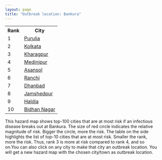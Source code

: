 ```yaml
---
layout: page
title: "Outbreak location: Bankura"
---
```

<div class="flex-container">
<div class="flex-item-left" id="mapid">
<script src="https://buda-magenta.github.io/hazard_map/load_map.js"></script>

<script>
var marker_outbreak = L.marker([23.131954, 87.207397],{"autoPan": true}).addTo(map); marker_outbreak.bindTooltip("Bankura").openTooltip();

var circle_1 = L.circle([23.332200, 86.361600], {"pane": "markerPane", "color": "red", "fill": true, "fillOpacity": 0.2, "fillRule": "evenodd", "lineCap": "round", "lineJoin": "round", "opacity": 1.0, "radius": 116839, "stroke": true, "weight": 3}).addTo(map);
circle_1.bindTooltip("Purulia<br>rank: 1<br>hazard index: 0.116840")
circle_1.bindPopup('<a href="https://buda-magenta.github.io/hazard_map/Purulia">Purulia</a>')

var circle_2 = L.circle([22.541418, 88.357691], {"pane": "markerPane", "color": "red", "fill": true, "fillOpacity": 0.2, "fillRule": "evenodd", "lineCap": "round", "lineJoin": "round", "opacity": 1.0, "radius": 114518, "stroke": true, "weight": 3}).addTo(map);
circle_2.bindTooltip("Kolkata<br>rank: 2<br>hazard index: 0.114519")
circle_2.bindPopup('<a href="https://buda-magenta.github.io/hazard_map/Kolkata">Kolkata</a>')

var circle_3 = L.circle([25.133173, 86.525040], {"pane": "markerPane", "color": "red", "fill": true, "fillOpacity": 0.2, "fillRule": "evenodd", "lineCap": "round", "lineJoin": "round", "opacity": 1.0, "radius": 28964, "stroke": true, "weight": 3}).addTo(map);
circle_3.bindTooltip("Kharagpur<br>rank: 3<br>hazard index: 0.028964")
circle_3.bindPopup('<a href="https://buda-magenta.github.io/hazard_map/Kharagpur">Kharagpur</a>')

var circle_4 = L.circle([25.572433, 83.609605], {"pane": "markerPane", "color": "red", "fill": true, "fillOpacity": 0.2, "fillRule": "evenodd", "lineCap": "round", "lineJoin": "round", "opacity": 1.0, "radius": 23579, "stroke": true, "weight": 3}).addTo(map);
circle_4.bindTooltip("Medinipur<br>rank: 4<br>hazard index: 0.023579")
circle_4.bindPopup('<a href="https://buda-magenta.github.io/hazard_map/Medinipur">Medinipur</a>')

var circle_5 = L.circle([23.687130, 86.974659], {"pane": "markerPane", "color": "red", "fill": true, "fillOpacity": 0.2, "fillRule": "evenodd", "lineCap": "round", "lineJoin": "round", "opacity": 1.0, "radius": 14567, "stroke": true, "weight": 3}).addTo(map);
circle_5.bindTooltip("Asansol<br>rank: 5<br>hazard index: 0.014568")
circle_5.bindPopup('<a href="https://buda-magenta.github.io/hazard_map/Asansol">Asansol</a>')

var circle_6 = L.circle([23.370035, 85.325013], {"pane": "markerPane", "color": "red", "fill": true, "fillOpacity": 0.2, "fillRule": "evenodd", "lineCap": "round", "lineJoin": "round", "opacity": 1.0, "radius": 10926, "stroke": true, "weight": 3}).addTo(map);
circle_6.bindTooltip("Ranchi<br>rank: 6<br>hazard index: 0.010927")
circle_6.bindPopup('<a href="https://buda-magenta.github.io/hazard_map/Ranchi">Ranchi</a>')

var circle_7 = L.circle([23.795281, 86.430964], {"pane": "markerPane", "color": "red", "fill": true, "fillOpacity": 0.2, "fillRule": "evenodd", "lineCap": "round", "lineJoin": "round", "opacity": 1.0, "radius": 5012, "stroke": true, "weight": 3}).addTo(map);
circle_7.bindTooltip("Dhanbad<br>rank: 7<br>hazard index: 0.005012")
circle_7.bindPopup('<a href="https://buda-magenta.github.io/hazard_map/Dhanbad">Dhanbad</a>')

var circle_8 = L.circle([22.801519, 86.202958], {"pane": "markerPane", "color": "red", "fill": true, "fillOpacity": 0.2, "fillRule": "evenodd", "lineCap": "round", "lineJoin": "round", "opacity": 1.0, "radius": 4211, "stroke": true, "weight": 3}).addTo(map);
circle_8.bindTooltip("Jamshedpur<br>rank: 8<br>hazard index: 0.004212")
circle_8.bindPopup('<a href="https://buda-magenta.github.io/hazard_map/Jamshedpur">Jamshedpur</a>')

var circle_9 = L.circle([22.028124, 88.063265], {"pane": "markerPane", "color": "red", "fill": true, "fillOpacity": 0.2, "fillRule": "evenodd", "lineCap": "round", "lineJoin": "round", "opacity": 1.0, "radius": 3905, "stroke": true, "weight": 3}).addTo(map);
circle_9.bindTooltip("Haldia<br>rank: 9<br>hazard index: 0.003906")
circle_9.bindPopup('<a href="https://buda-magenta.github.io/hazard_map/Haldia">Haldia</a>')

var circle_10 = L.circle([22.591260, 88.390964], {"pane": "markerPane", "color": "red", "fill": true, "fillOpacity": 0.2, "fillRule": "evenodd", "lineCap": "round", "lineJoin": "round", "opacity": 1.0, "radius": 3352, "stroke": true, "weight": 3}).addTo(map);
circle_10.bindTooltip("Bidhan Nagar<br>rank: 10<br>hazard index: 0.003353")
circle_10.bindPopup('<a href="https://buda-magenta.github.io/hazard_map/Bidhan_Nagar">Bidhan Nagar</a>')

var circle_11 = L.circle([23.535048, 87.338043], {"pane": "markerPane", "color": "red", "fill": true, "fillOpacity": 0.2, "fillRule": "evenodd", "lineCap": "round", "lineJoin": "round", "opacity": 1.0, "radius": 3126, "stroke": true, "weight": 3}).addTo(map);
circle_11.bindTooltip("Durgapur<br>rank: 11<br>hazard index: 0.003126")
circle_11.bindPopup('<a href="https://buda-magenta.github.io/hazard_map/Durgapur">Durgapur</a>')

var circle_12 = L.circle([21.500000, 86.750000], {"pane": "markerPane", "color": "red", "fill": true, "fillOpacity": 0.2, "fillRule": "evenodd", "lineCap": "round", "lineJoin": "round", "opacity": 1.0, "radius": 2797, "stroke": true, "weight": 3}).addTo(map);
circle_12.bindTooltip("Baleshwar<br>rank: 12<br>hazard index: 0.002798")
circle_12.bindPopup('<a href="https://buda-magenta.github.io/hazard_map/Baleshwar">Baleshwar</a>')

var circle_13 = L.circle([23.699128, 85.991069], {"pane": "markerPane", "color": "red", "fill": true, "fillOpacity": 0.2, "fillRule": "evenodd", "lineCap": "round", "lineJoin": "round", "opacity": 1.0, "radius": 2339, "stroke": true, "weight": 3}).addTo(map);
circle_13.bindTooltip("Bokaro<br>rank: 13<br>hazard index: 0.002340")
circle_13.bindPopup('<a href="https://buda-magenta.github.io/hazard_map/Bokaro">Bokaro</a>')

var circle_14 = L.circle([23.250000, 87.750000], {"pane": "markerPane", "color": "red", "fill": true, "fillOpacity": 0.2, "fillRule": "evenodd", "lineCap": "round", "lineJoin": "round", "opacity": 1.0, "radius": 2309, "stroke": true, "weight": 3}).addTo(map);
circle_14.bindTooltip("Barddhaman<br>rank: 14<br>hazard index: 0.002309")
circle_14.bindPopup('<a href="https://buda-magenta.github.io/hazard_map/Barddhaman">Barddhaman</a>')

var circle_15 = L.circle([20.266777, 85.843559], {"pane": "markerPane", "color": "red", "fill": true, "fillOpacity": 0.2, "fillRule": "evenodd", "lineCap": "round", "lineJoin": "round", "opacity": 1.0, "radius": 1977, "stroke": true, "weight": 3}).addTo(map);
circle_15.bindTooltip("Bhubaneswar<br>rank: 15<br>hazard index: 0.001978")
circle_15.bindPopup('<a href="https://buda-magenta.github.io/hazard_map/Bhubaneswar">Bhubaneswar</a>')

var circle_16 = L.circle([22.508621, 88.253218], {"pane": "markerPane", "color": "red", "fill": true, "fillOpacity": 0.2, "fillRule": "evenodd", "lineCap": "round", "lineJoin": "round", "opacity": 1.0, "radius": 1939, "stroke": true, "weight": 3}).addTo(map);
circle_16.bindTooltip("Maheshtala<br>rank: 16<br>hazard index: 0.001939")
circle_16.bindPopup('<a href="https://buda-magenta.github.io/hazard_map/Maheshtala">Maheshtala</a>')

var circle_17 = L.circle([22.472223, 88.093845], {"pane": "markerPane", "color": "red", "fill": true, "fillOpacity": 0.2, "fillRule": "evenodd", "lineCap": "round", "lineJoin": "round", "opacity": 1.0, "radius": 1676, "stroke": true, "weight": 3}).addTo(map);
circle_17.bindTooltip("Uluberia<br>rank: 17<br>hazard index: 0.001677")
circle_17.bindPopup('<a href="https://buda-magenta.github.io/hazard_map/Uluberia">Uluberia</a>')

var circle_18 = L.circle([26.716413, 88.430992], {"pane": "markerPane", "color": "red", "fill": true, "fillOpacity": 0.2, "fillRule": "evenodd", "lineCap": "round", "lineJoin": "round", "opacity": 1.0, "radius": 1660, "stroke": true, "weight": 3}).addTo(map);
circle_18.bindTooltip("Siliguri<br>rank: 18<br>hazard index: 0.001661")
circle_18.bindPopup('<a href="https://buda-magenta.github.io/hazard_map/Siliguri">Siliguri</a>')

var circle_19 = L.circle([22.695034, 88.377060], {"pane": "markerPane", "color": "red", "fill": true, "fillOpacity": 0.2, "fillRule": "evenodd", "lineCap": "round", "lineJoin": "round", "opacity": 1.0, "radius": 1654, "stroke": true, "weight": 3}).addTo(map);
circle_19.bindTooltip("Panihati<br>rank: 19<br>hazard index: 0.001655")
circle_19.bindPopup('<a href="https://buda-magenta.github.io/hazard_map/Panihati">Panihati</a>')

var circle_20 = L.circle([28.651718, 77.221939], {"pane": "markerPane", "color": "red", "fill": true, "fillOpacity": 0.2, "fillRule": "evenodd", "lineCap": "round", "lineJoin": "round", "opacity": 1.0, "radius": 1652, "stroke": true, "weight": 3}).addTo(map);
circle_20.bindTooltip("Delhi<br>rank: 20<br>hazard index: 0.001653")
circle_20.bindPopup('<a href="https://buda-magenta.github.io/hazard_map/Delhi">Delhi</a>')

var circle_21 = L.circle([22.670728, 88.376342], {"pane": "markerPane", "color": "red", "fill": true, "fillOpacity": 0.2, "fillRule": "evenodd", "lineCap": "round", "lineJoin": "round", "opacity": 1.0, "radius": 1452, "stroke": true, "weight": 3}).addTo(map);
circle_21.bindTooltip("Kamarhati<br>rank: 21<br>hazard index: 0.001452")
circle_21.bindPopup('<a href="https://buda-magenta.github.io/hazard_map/Kamarhati">Kamarhati</a>')

var circle_22 = L.circle([20.468600, 85.879200], {"pane": "markerPane", "color": "red", "fill": true, "fillOpacity": 0.2, "fillRule": "evenodd", "lineCap": "round", "lineJoin": "round", "opacity": 1.0, "radius": 1426, "stroke": true, "weight": 3}).addTo(map);
circle_22.bindTooltip("Cuttack<br>rank: 22<br>hazard index: 0.001426")
circle_22.bindPopup('<a href="https://buda-magenta.github.io/hazard_map/Cuttack">Cuttack</a>')

var circle_23 = L.circle([23.730215, 86.839671], {"pane": "markerPane", "color": "red", "fill": true, "fillOpacity": 0.2, "fillRule": "evenodd", "lineCap": "round", "lineJoin": "round", "opacity": 1.0, "radius": 1354, "stroke": true, "weight": 3}).addTo(map);
circle_23.bindTooltip("Kulti<br>rank: 23<br>hazard index: 0.001355")
circle_23.bindPopup('<a href="https://buda-magenta.github.io/hazard_map/Kulti">Kulti</a>')

var circle_24 = L.circle([22.890183, 88.426939], {"pane": "markerPane", "color": "red", "fill": true, "fillOpacity": 0.2, "fillRule": "evenodd", "lineCap": "round", "lineJoin": "round", "opacity": 1.0, "radius": 1308, "stroke": true, "weight": 3}).addTo(map);
circle_24.bindTooltip("Naihati<br>rank: 24<br>hazard index: 0.001308")
circle_24.bindPopup('<a href="https://buda-magenta.github.io/hazard_map/Naihati">Naihati</a>')

var circle_25 = L.circle([22.646958, 88.343612], {"pane": "markerPane", "color": "red", "fill": true, "fillOpacity": 0.2, "fillRule": "evenodd", "lineCap": "round", "lineJoin": "round", "opacity": 1.0, "radius": 1259, "stroke": true, "weight": 3}).addTo(map);
circle_25.bindTooltip("Bally<br>rank: 25<br>hazard index: 0.001260")
circle_25.bindPopup('<a href="https://buda-magenta.github.io/hazard_map/Bally">Bally</a>')

var circle_26 = L.circle([19.075990, 72.877393], {"pane": "markerPane", "color": "red", "fill": true, "fillOpacity": 0.2, "fillRule": "evenodd", "lineCap": "round", "lineJoin": "round", "opacity": 1.0, "radius": 1252, "stroke": true, "weight": 3}).addTo(map);
circle_26.bindTooltip("Mumbai<br>rank: 26<br>hazard index: 0.001253")
circle_26.bindPopup('<a href="https://buda-magenta.github.io/hazard_map/Mumbai">Mumbai</a>')

var circle_27 = L.circle([22.717624, 88.488953], {"pane": "markerPane", "color": "red", "fill": true, "fillOpacity": 0.2, "fillRule": "evenodd", "lineCap": "round", "lineJoin": "round", "opacity": 1.0, "radius": 1223, "stroke": true, "weight": 3}).addTo(map);
circle_27.bindTooltip("Barasat<br>rank: 27<br>hazard index: 0.001223")
circle_27.bindPopup('<a href="https://buda-magenta.github.io/hazard_map/Barasat">Barasat</a>')

var circle_28 = L.circle([25.609324, 85.123525], {"pane": "markerPane", "color": "red", "fill": true, "fillOpacity": 0.2, "fillRule": "evenodd", "lineCap": "round", "lineJoin": "round", "opacity": 1.0, "radius": 1197, "stroke": true, "weight": 3}).addTo(map);
circle_28.bindTooltip("Patna<br>rank: 28<br>hazard index: 0.001197")
circle_28.bindPopup('<a href="https://buda-magenta.github.io/hazard_map/Patna">Patna</a>')

var circle_29 = L.circle([22.707369, 88.374437], {"pane": "markerPane", "color": "red", "fill": true, "fillOpacity": 0.2, "fillRule": "evenodd", "lineCap": "round", "lineJoin": "round", "opacity": 1.0, "radius": 1072, "stroke": true, "weight": 3}).addTo(map);
circle_29.bindTooltip("Baranagar<br>rank: 29<br>hazard index: 0.001072")
circle_29.bindPopup('<a href="https://buda-magenta.github.io/hazard_map/Baranagar">Baranagar</a>')

var circle_30 = L.circle([24.476642, 86.606732], {"pane": "markerPane", "color": "red", "fill": true, "fillOpacity": 0.2, "fillRule": "evenodd", "lineCap": "round", "lineJoin": "round", "opacity": 1.0, "radius": 876, "stroke": true, "weight": 3}).addTo(map);
circle_30.bindTooltip("Deoghar<br>rank: 30<br>hazard index: 0.000876")
circle_30.bindPopup('<a href="https://buda-magenta.github.io/hazard_map/Deoghar">Deoghar</a>')

var circle_31 = L.circle([22.694792, 88.453018], {"pane": "markerPane", "color": "red", "fill": true, "fillOpacity": 0.2, "fillRule": "evenodd", "lineCap": "round", "lineJoin": "round", "opacity": 1.0, "radius": 858, "stroke": true, "weight": 3}).addTo(map);
circle_31.bindTooltip("Madhyamgram<br>rank: 31<br>hazard index: 0.000859")
circle_31.bindPopup('<a href="https://buda-magenta.github.io/hazard_map/Madhyamgram">Madhyamgram</a>')

var circle_32 = L.circle([24.379576, 88.585573], {"pane": "markerPane", "color": "red", "fill": true, "fillOpacity": 0.2, "fillRule": "evenodd", "lineCap": "round", "lineJoin": "round", "opacity": 1.0, "radius": 843, "stroke": true, "weight": 3}).addTo(map);
circle_32.bindTooltip("Baharampur<br>rank: 32<br>hazard index: 0.000843")
circle_32.bindPopup('<a href="https://buda-magenta.github.io/hazard_map/Baharampur">Baharampur</a>')

var circle_33 = L.circle([22.661196, 88.866022], {"pane": "markerPane", "color": "red", "fill": true, "fillOpacity": 0.2, "fillRule": "evenodd", "lineCap": "round", "lineJoin": "round", "opacity": 1.0, "radius": 837, "stroke": true, "weight": 3}).addTo(map);
circle_33.bindTooltip("Basirhat<br>rank: 33<br>hazard index: 0.000837")
circle_33.bindPopup('<a href="https://buda-magenta.github.io/hazard_map/Basirhat">Basirhat</a>')

var circle_34 = L.circle([24.965712, 88.127778], {"pane": "markerPane", "color": "red", "fill": true, "fillOpacity": 0.2, "fillRule": "evenodd", "lineCap": "round", "lineJoin": "round", "opacity": 1.0, "radius": 819, "stroke": true, "weight": 3}).addTo(map);
circle_34.bindTooltip("English Bazar<br>rank: 34<br>hazard index: 0.000820")
circle_34.bindPopup('<a href="https://buda-magenta.github.io/hazard_map/English_Bazar">English Bazar</a>')

var circle_35 = L.circle([22.870214, 88.419608], {"pane": "markerPane", "color": "red", "fill": true, "fillOpacity": 0.2, "fillRule": "evenodd", "lineCap": "round", "lineJoin": "round", "opacity": 1.0, "radius": 815, "stroke": true, "weight": 3}).addTo(map);
circle_35.bindTooltip("Barrackpur<br>rank: 35<br>hazard index: 0.000815")
circle_35.bindPopup('<a href="https://buda-magenta.github.io/hazard_map/Barrackpur">Barrackpur</a>')

var circle_36 = L.circle([12.979120, 77.591300], {"pane": "markerPane", "color": "red", "fill": true, "fillOpacity": 0.2, "fillRule": "evenodd", "lineCap": "round", "lineJoin": "round", "opacity": 1.0, "radius": 812, "stroke": true, "weight": 3}).addTo(map);
circle_36.bindTooltip("Bangalore<br>rank: 36<br>hazard index: 0.000812")
circle_36.bindPopup('<a href="https://buda-magenta.github.io/hazard_map/Bangalore">Bangalore</a>')

var circle_37 = L.circle([26.180598, 91.753943], {"pane": "markerPane", "color": "red", "fill": true, "fillOpacity": 0.2, "fillRule": "evenodd", "lineCap": "round", "lineJoin": "round", "opacity": 1.0, "radius": 804, "stroke": true, "weight": 3}).addTo(map);
circle_37.bindTooltip("Guwahati<br>rank: 37<br>hazard index: 0.000804")
circle_37.bindPopup('<a href="https://buda-magenta.github.io/hazard_map/Guwahati">Guwahati</a>')

var circle_38 = L.circle([22.754995, 88.341667], {"pane": "markerPane", "color": "red", "fill": true, "fillOpacity": 0.2, "fillRule": "evenodd", "lineCap": "round", "lineJoin": "round", "opacity": 1.0, "radius": 791, "stroke": true, "weight": 3}).addTo(map);
circle_38.bindTooltip("Serampore<br>rank: 38<br>hazard index: 0.000791")
circle_38.bindPopup('<a href="https://buda-magenta.github.io/hazard_map/Serampore">Serampore</a>')

var circle_39 = L.circle([22.920982, 88.437022], {"pane": "markerPane", "color": "red", "fill": true, "fillOpacity": 0.2, "fillRule": "evenodd", "lineCap": "round", "lineJoin": "round", "opacity": 1.0, "radius": 767, "stroke": true, "weight": 3}).addTo(map);
circle_39.bindTooltip("Halisahar<br>rank: 39<br>hazard index: 0.000767")
circle_39.bindPopup('<a href="https://buda-magenta.github.io/hazard_map/Halisahar">Halisahar</a>')

var circle_40 = L.circle([22.901200, 88.389900], {"pane": "markerPane", "color": "red", "fill": true, "fillOpacity": 0.2, "fillRule": "evenodd", "lineCap": "round", "lineJoin": "round", "opacity": 1.0, "radius": 764, "stroke": true, "weight": 3}).addTo(map);
circle_40.bindTooltip("Hugli-Chinsurah<br>rank: 40<br>hazard index: 0.000765")
circle_40.bindPopup('<a href="https://buda-magenta.github.io/hazard_map/Hugli-Chinsurah">Hugli-Chinsurah</a>')

var circle_41 = L.circle([22.782355, 86.159003], {"pane": "markerPane", "color": "red", "fill": true, "fillOpacity": 0.2, "fillRule": "evenodd", "lineCap": "round", "lineJoin": "round", "opacity": 1.0, "radius": 750, "stroke": true, "weight": 3}).addTo(map);
circle_41.bindTooltip("Adityapur<br>rank: 41<br>hazard index: 0.000751")
circle_41.bindPopup('<a href="https://buda-magenta.github.io/hazard_map/Adityapur">Adityapur</a>')

var circle_42 = L.circle([22.726141, 88.343487], {"pane": "markerPane", "color": "red", "fill": true, "fillOpacity": 0.2, "fillRule": "evenodd", "lineCap": "round", "lineJoin": "round", "opacity": 1.0, "radius": 745, "stroke": true, "weight": 3}).addTo(map);
circle_42.bindTooltip("Rishra<br>rank: 42<br>hazard index: 0.000746")
circle_42.bindPopup('<a href="https://buda-magenta.github.io/hazard_map/Rishra">Rishra</a>')

var circle_43 = L.circle([23.388901, 88.372439], {"pane": "markerPane", "color": "red", "fill": true, "fillOpacity": 0.2, "fillRule": "evenodd", "lineCap": "round", "lineJoin": "round", "opacity": 1.0, "radius": 744, "stroke": true, "weight": 3}).addTo(map);
circle_43.bindTooltip("Nabadwip<br>rank: 43<br>hazard index: 0.000744")
circle_43.bindPopup('<a href="https://buda-magenta.github.io/hazard_map/Nabadwip">Nabadwip</a>')

var circle_44 = L.circle([22.949011, 88.435910], {"pane": "markerPane", "color": "red", "fill": true, "fillOpacity": 0.2, "fillRule": "evenodd", "lineCap": "round", "lineJoin": "round", "opacity": 1.0, "radius": 738, "stroke": true, "weight": 3}).addTo(map);
circle_44.bindTooltip("Kanchrapara<br>rank: 44<br>hazard index: 0.000738")
circle_44.bindPopup('<a href="https://buda-magenta.github.io/hazard_map/Kanchrapara">Kanchrapara</a>')

var circle_45 = L.circle([22.794910, 88.331772], {"pane": "markerPane", "color": "red", "fill": true, "fillOpacity": 0.2, "fillRule": "evenodd", "lineCap": "round", "lineJoin": "round", "opacity": 1.0, "radius": 725, "stroke": true, "weight": 3}).addTo(map);
circle_45.bindTooltip("Baidyabati<br>rank: 45<br>hazard index: 0.000725")
circle_45.bindPopup('<a href="https://buda-magenta.github.io/hazard_map/Baidyabati">Baidyabati</a>')

var circle_46 = L.circle([22.741920, 88.379201], {"pane": "markerPane", "color": "red", "fill": true, "fillOpacity": 0.2, "fillRule": "evenodd", "lineCap": "round", "lineJoin": "round", "opacity": 1.0, "radius": 709, "stroke": true, "weight": 3}).addTo(map);
circle_46.bindTooltip("Titagarh<br>rank: 46<br>hazard index: 0.000709")
circle_46.bindPopup('<a href="https://buda-magenta.github.io/hazard_map/Titagarh">Titagarh</a>')

var circle_47 = L.circle([22.667046, 88.341146], {"pane": "markerPane", "color": "red", "fill": true, "fillOpacity": 0.2, "fillRule": "evenodd", "lineCap": "round", "lineJoin": "round", "opacity": 1.0, "radius": 700, "stroke": true, "weight": 3}).addTo(map);
circle_47.bindTooltip("Uttarpara<br>rank: 47<br>hazard index: 0.000701")
circle_47.bindPopup('<a href="https://buda-magenta.github.io/hazard_map/Uttarpara">Uttarpara</a>')

var circle_48 = L.circle([23.056882, 88.781851], {"pane": "markerPane", "color": "red", "fill": true, "fillOpacity": 0.2, "fillRule": "evenodd", "lineCap": "round", "lineJoin": "round", "opacity": 1.0, "radius": 687, "stroke": true, "weight": 3}).addTo(map);
circle_48.bindTooltip("Bongaon<br>rank: 48<br>hazard index: 0.000687")
circle_48.bindPopup('<a href="https://buda-magenta.github.io/hazard_map/Bongaon">Bongaon</a>')

var circle_49 = L.circle([21.934900, 86.732400], {"pane": "markerPane", "color": "red", "fill": true, "fillOpacity": 0.2, "fillRule": "evenodd", "lineCap": "round", "lineJoin": "round", "opacity": 1.0, "radius": 667, "stroke": true, "weight": 3}).addTo(map);
circle_49.bindTooltip("Baripada<br>rank: 49<br>hazard index: 0.000668")
circle_49.bindPopup('<a href="https://buda-magenta.github.io/hazard_map/Baripada">Baripada</a>')

var circle_50 = L.circle([22.715699, 88.381582], {"pane": "markerPane", "color": "red", "fill": true, "fillOpacity": 0.2, "fillRule": "evenodd", "lineCap": "round", "lineJoin": "round", "opacity": 1.0, "radius": 665, "stroke": true, "weight": 3}).addTo(map);
circle_50.bindTooltip("Khardaha<br>rank: 50<br>hazard index: 0.000665")
circle_50.bindPopup('<a href="https://buda-magenta.github.io/hazard_map/Khardaha">Khardaha</a>')

var circle_51 = L.circle([23.405848, 88.495893], {"pane": "markerPane", "color": "red", "fill": true, "fillOpacity": 0.2, "fillRule": "evenodd", "lineCap": "round", "lineJoin": "round", "opacity": 1.0, "radius": 656, "stroke": true, "weight": 3}).addTo(map);
circle_51.bindTooltip("Krishnanagar<br>rank: 51<br>hazard index: 0.000657")
circle_51.bindPopup('<a href="https://buda-magenta.github.io/hazard_map/Krishnanagar">Krishnanagar</a>')

var circle_52 = L.circle([23.259346, 88.437212], {"pane": "markerPane", "color": "red", "fill": true, "fillOpacity": 0.2, "fillRule": "evenodd", "lineCap": "round", "lineJoin": "round", "opacity": 1.0, "radius": 654, "stroke": true, "weight": 3}).addTo(map);
circle_52.bindTooltip("Santipur<br>rank: 52<br>hazard index: 0.000655")
circle_52.bindPopup('<a href="https://buda-magenta.github.io/hazard_map/Santipur">Santipur</a>')

var circle_53 = L.circle([22.840800, 88.653500], {"pane": "markerPane", "color": "red", "fill": true, "fillOpacity": 0.2, "fillRule": "evenodd", "lineCap": "round", "lineJoin": "round", "opacity": 1.0, "radius": 645, "stroke": true, "weight": 3}).addTo(map);
circle_53.bindTooltip("Habra<br>rank: 53<br>hazard index: 0.000646")
circle_53.bindPopup('<a href="https://buda-magenta.github.io/hazard_map/Habra">Habra</a>')

var circle_54 = L.circle([21.735348, 81.944459], {"pane": "markerPane", "color": "red", "fill": true, "fillOpacity": 0.2, "fillRule": "evenodd", "lineCap": "round", "lineJoin": "round", "opacity": 1.0, "radius": 627, "stroke": true, "weight": 3}).addTo(map);
circle_54.bindTooltip("Bhatpara<br>rank: 54<br>hazard index: 0.000628")
circle_54.bindPopup('<a href="https://buda-magenta.github.io/hazard_map/Bhatpara">Bhatpara</a>')

var circle_55 = L.circle([22.965365, 88.403973], {"pane": "markerPane", "color": "red", "fill": true, "fillOpacity": 0.2, "fillRule": "evenodd", "lineCap": "round", "lineJoin": "round", "opacity": 1.0, "radius": 627, "stroke": true, "weight": 3}).addTo(map);
circle_55.bindTooltip("Bansberia<br>rank: 55<br>hazard index: 0.000627")
circle_55.bindPopup('<a href="https://buda-magenta.github.io/hazard_map/Bansberia">Bansberia</a>')

var circle_56 = L.circle([22.974972, 88.434591], {"pane": "markerPane", "color": "red", "fill": true, "fillOpacity": 0.2, "fillRule": "evenodd", "lineCap": "round", "lineJoin": "round", "opacity": 1.0, "radius": 607, "stroke": true, "weight": 3}).addTo(map);
circle_56.bindTooltip("Kalyani<br>rank: 56<br>hazard index: 0.000608")
circle_56.bindPopup('<a href="https://buda-magenta.github.io/hazard_map/Kalyani">Kalyani</a>')

var circle_57 = L.circle([13.083694, 80.270186], {"pane": "markerPane", "color": "red", "fill": true, "fillOpacity": 0.2, "fillRule": "evenodd", "lineCap": "round", "lineJoin": "round", "opacity": 1.0, "radius": 589, "stroke": true, "weight": 3}).addTo(map);
circle_57.bindTooltip("Chennai<br>rank: 57<br>hazard index: 0.000590")
circle_57.bindPopup('<a href="https://buda-magenta.github.io/hazard_map/Chennai">Chennai</a>')

var circle_58 = L.circle([17.388786, 78.461065], {"pane": "markerPane", "color": "red", "fill": true, "fillOpacity": 0.2, "fillRule": "evenodd", "lineCap": "round", "lineJoin": "round", "opacity": 1.0, "radius": 568, "stroke": true, "weight": 3}).addTo(map);
circle_58.bindTooltip("Hyderabad<br>rank: 58<br>hazard index: 0.000568")
circle_58.bindPopup('<a href="https://buda-magenta.github.io/hazard_map/Hyderabad">Hyderabad</a>')

var circle_59 = L.circle([26.838100, 80.934600], {"pane": "markerPane", "color": "red", "fill": true, "fillOpacity": 0.2, "fillRule": "evenodd", "lineCap": "round", "lineJoin": "round", "opacity": 1.0, "radius": 432, "stroke": true, "weight": 3}).addTo(map);
circle_59.bindTooltip("Lucknow<br>rank: 59<br>hazard index: 0.000432")
circle_59.bindPopup('<a href="https://buda-magenta.github.io/hazard_map/Lucknow">Lucknow</a>')

var circle_60 = L.circle([26.083143, 86.032571], {"pane": "markerPane", "color": "red", "fill": true, "fillOpacity": 0.2, "fillRule": "evenodd", "lineCap": "round", "lineJoin": "round", "opacity": 1.0, "radius": 357, "stroke": true, "weight": 3}).addTo(map);
circle_60.bindTooltip("Darbhanga<br>rank: 60<br>hazard index: 0.000358")
circle_60.bindPopup('<a href="https://buda-magenta.github.io/hazard_map/Darbhanga">Darbhanga</a>')

var circle_61 = L.circle([19.807608, 85.825254], {"pane": "markerPane", "color": "red", "fill": true, "fillOpacity": 0.2, "fillRule": "evenodd", "lineCap": "round", "lineJoin": "round", "opacity": 1.0, "radius": 346, "stroke": true, "weight": 3}).addTo(map);
circle_61.bindTooltip("Puri<br>rank: 61<br>hazard index: 0.000346")
circle_61.bindPopup('<a href="https://buda-magenta.github.io/hazard_map/Puri">Puri</a>')

var circle_62 = L.circle([23.831238, 91.282382], {"pane": "markerPane", "color": "red", "fill": true, "fillOpacity": 0.2, "fillRule": "evenodd", "lineCap": "round", "lineJoin": "round", "opacity": 1.0, "radius": 329, "stroke": true, "weight": 3}).addTo(map);
circle_62.bindTooltip("Agartala<br>rank: 62<br>hazard index: 0.000330")
circle_62.bindPopup('<a href="https://buda-magenta.github.io/hazard_map/Agartala">Agartala</a>')

var circle_63 = L.circle([25.286698, 87.132254], {"pane": "markerPane", "color": "red", "fill": true, "fillOpacity": 0.2, "fillRule": "evenodd", "lineCap": "round", "lineJoin": "round", "opacity": 1.0, "radius": 304, "stroke": true, "weight": 3}).addTo(map);
circle_63.bindTooltip("Bhagalpur<br>rank: 63<br>hazard index: 0.000304")
circle_63.bindPopup('<a href="https://buda-magenta.github.io/hazard_map/Bhagalpur">Bhagalpur</a>')

var circle_64 = L.circle([25.680654, 88.124646], {"pane": "markerPane", "color": "red", "fill": true, "fillOpacity": 0.2, "fillRule": "evenodd", "lineCap": "round", "lineJoin": "round", "opacity": 1.0, "radius": 301, "stroke": true, "weight": 3}).addTo(map);
circle_64.bindTooltip("Raiganj<br>rank: 64<br>hazard index: 0.000301")
circle_64.bindPopup('<a href="https://buda-magenta.github.io/hazard_map/Raiganj">Raiganj</a>')

var circle_65 = L.circle([17.723128, 83.301284], {"pane": "markerPane", "color": "red", "fill": true, "fillOpacity": 0.2, "fillRule": "evenodd", "lineCap": "round", "lineJoin": "round", "opacity": 1.0, "radius": 300, "stroke": true, "weight": 3}).addTo(map);
circle_65.bindTooltip("Visakhapatnam<br>rank: 65<br>hazard index: 0.000301")
circle_65.bindPopup('<a href="https://buda-magenta.github.io/hazard_map/Visakhapatnam">Visakhapatnam</a>')

var circle_66 = L.circle([26.698885, 88.320030], {"pane": "markerPane", "color": "red", "fill": true, "fillOpacity": 0.2, "fillRule": "evenodd", "lineCap": "round", "lineJoin": "round", "opacity": 1.0, "radius": 264, "stroke": true, "weight": 3}).addTo(map);
circle_66.bindTooltip("Bagdogra<br>rank: 66<br>hazard index: 0.000265")
circle_66.bindPopup('<a href="https://buda-magenta.github.io/hazard_map/Bagdogra">Bagdogra</a>')

var circle_67 = L.circle([21.149813, 79.082056], {"pane": "markerPane", "color": "red", "fill": true, "fillOpacity": 0.2, "fillRule": "evenodd", "lineCap": "round", "lineJoin": "round", "opacity": 1.0, "radius": 263, "stroke": true, "weight": 3}).addTo(map);
circle_67.bindTooltip("Nagpur<br>rank: 67<br>hazard index: 0.000264")
circle_67.bindPopup('<a href="https://buda-magenta.github.io/hazard_map/Nagpur">Nagpur</a>')

var circle_68 = L.circle([23.021624, 72.579707], {"pane": "markerPane", "color": "red", "fill": true, "fillOpacity": 0.2, "fillRule": "evenodd", "lineCap": "round", "lineJoin": "round", "opacity": 1.0, "radius": 257, "stroke": true, "weight": 3}).addTo(map);
circle_68.bindTooltip("Ahmedabad<br>rank: 68<br>hazard index: 0.000258")
circle_68.bindPopup('<a href="https://buda-magenta.github.io/hazard_map/Ahmedabad">Ahmedabad</a>')

var circle_69 = L.circle([21.063329, 86.505373], {"pane": "markerPane", "color": "red", "fill": true, "fillOpacity": 0.2, "fillRule": "evenodd", "lineCap": "round", "lineJoin": "round", "opacity": 1.0, "radius": 248, "stroke": true, "weight": 3}).addTo(map);
circle_69.bindTooltip("Bhadrak<br>rank: 69<br>hazard index: 0.000249")
circle_69.bindPopup('<a href="https://buda-magenta.github.io/hazard_map/Bhadrak">Bhadrak</a>')

var circle_70 = L.circle([26.505476, 93.977739], {"pane": "markerPane", "color": "red", "fill": true, "fillOpacity": 0.2, "fillRule": "evenodd", "lineCap": "round", "lineJoin": "round", "opacity": 1.0, "radius": 246, "stroke": true, "weight": 3}).addTo(map);
circle_70.bindTooltip("Chandan Nagar<br>rank: 70<br>hazard index: 0.000246")
circle_70.bindPopup('<a href="https://buda-magenta.github.io/hazard_map/Chandan_Nagar">Chandan Nagar</a>')

var circle_71 = L.circle([18.521428, 73.854454], {"pane": "markerPane", "color": "red", "fill": true, "fillOpacity": 0.2, "fillRule": "evenodd", "lineCap": "round", "lineJoin": "round", "opacity": 1.0, "radius": 231, "stroke": true, "weight": 3}).addTo(map);
circle_71.bindTooltip("Pune<br>rank: 71<br>hazard index: 0.000231")
circle_71.bindPopup('<a href="https://buda-magenta.github.io/hazard_map/Pune">Pune</a>')

var circle_72 = L.circle([25.335649, 83.007629], {"pane": "markerPane", "color": "red", "fill": true, "fillOpacity": 0.2, "fillRule": "evenodd", "lineCap": "round", "lineJoin": "round", "opacity": 1.0, "radius": 219, "stroke": true, "weight": 3}).addTo(map);
circle_72.bindTooltip("Varanasi<br>rank: 72<br>hazard index: 0.000219")
circle_72.bindPopup('<a href="https://buda-magenta.github.io/hazard_map/Varanasi">Varanasi</a>')

var circle_73 = L.circle([26.915458, 75.818982], {"pane": "markerPane", "color": "red", "fill": true, "fillOpacity": 0.2, "fillRule": "evenodd", "lineCap": "round", "lineJoin": "round", "opacity": 1.0, "radius": 212, "stroke": true, "weight": 3}).addTo(map);
circle_73.bindTooltip("Jaipur<br>rank: 73<br>hazard index: 0.000212")
circle_73.bindPopup('<a href="https://buda-magenta.github.io/hazard_map/Jaipur">Jaipur</a>')

var circle_74 = L.circle([26.460914, 80.321759], {"pane": "markerPane", "color": "red", "fill": true, "fillOpacity": 0.2, "fillRule": "evenodd", "lineCap": "round", "lineJoin": "round", "opacity": 1.0, "radius": 210, "stroke": true, "weight": 3}).addTo(map);
circle_74.bindTooltip("Kanpur<br>rank: 74<br>hazard index: 0.000210")
circle_74.bindPopup('<a href="https://buda-magenta.github.io/hazard_map/Kanpur">Kanpur</a>')

var circle_75 = L.circle([11.664535, 92.739045], {"pane": "markerPane", "color": "red", "fill": true, "fillOpacity": 0.2, "fillRule": "evenodd", "lineCap": "round", "lineJoin": "round", "opacity": 1.0, "radius": 193, "stroke": true, "weight": 3}).addTo(map);
circle_75.bindTooltip("Port Blair<br>rank: 75<br>hazard index: 0.000194")
circle_75.bindPopup('<a href="https://buda-magenta.github.io/hazard_map/Port_Blair">Port Blair</a>')

var circle_76 = L.circle([22.214285, 84.872437], {"pane": "markerPane", "color": "red", "fill": true, "fillOpacity": 0.2, "fillRule": "evenodd", "lineCap": "round", "lineJoin": "round", "opacity": 1.0, "radius": 182, "stroke": true, "weight": 3}).addTo(map);
circle_76.bindTooltip("Raurkela<br>rank: 76<br>hazard index: 0.000182")
circle_76.bindPopup('<a href="https://buda-magenta.github.io/hazard_map/Raurkela">Raurkela</a>')

var circle_77 = L.circle([26.626484, 88.734077], {"pane": "markerPane", "color": "red", "fill": true, "fillOpacity": 0.2, "fillRule": "evenodd", "lineCap": "round", "lineJoin": "round", "opacity": 1.0, "radius": 172, "stroke": true, "weight": 3}).addTo(map);
circle_77.bindTooltip("Jalpaiguri<br>rank: 77<br>hazard index: 0.000172")
circle_77.bindPopup('<a href="https://buda-magenta.github.io/hazard_map/Jalpaiguri">Jalpaiguri</a>')

var circle_78 = L.circle([25.438130, 81.833800], {"pane": "markerPane", "color": "red", "fill": true, "fillOpacity": 0.2, "fillRule": "evenodd", "lineCap": "round", "lineJoin": "round", "opacity": 1.0, "radius": 165, "stroke": true, "weight": 3}).addTo(map);
circle_78.bindTooltip("Allahabad<br>rank: 78<br>hazard index: 0.000165")
circle_78.bindPopup('<a href="https://buda-magenta.github.io/hazard_map/Allahabad">Allahabad</a>')

var circle_79 = L.circle([16.508759, 80.618510], {"pane": "markerPane", "color": "red", "fill": true, "fillOpacity": 0.2, "fillRule": "evenodd", "lineCap": "round", "lineJoin": "round", "opacity": 1.0, "radius": 145, "stroke": true, "weight": 3}).addTo(map);
circle_79.bindTooltip("Vijayawada<br>rank: 79<br>hazard index: 0.000145")
circle_79.bindPopup('<a href="https://buda-magenta.github.io/hazard_map/Vijayawada">Vijayawada</a>')

var circle_80 = L.circle([26.298638, 87.953148], {"pane": "markerPane", "color": "red", "fill": true, "fillOpacity": 0.2, "fillRule": "evenodd", "lineCap": "round", "lineJoin": "round", "opacity": 1.0, "radius": 145, "stroke": true, "weight": 3}).addTo(map);
circle_80.bindTooltip("Kishanganj<br>rank: 80<br>hazard index: 0.000145")
circle_80.bindPopup('<a href="https://buda-magenta.github.io/hazard_map/Kishanganj">Kishanganj</a>')

var circle_81 = L.circle([24.796436, 85.007956], {"pane": "markerPane", "color": "red", "fill": true, "fillOpacity": 0.2, "fillRule": "evenodd", "lineCap": "round", "lineJoin": "round", "opacity": 1.0, "radius": 136, "stroke": true, "weight": 3}).addTo(map);
circle_81.bindTooltip("Gaya<br>rank: 81<br>hazard index: 0.000137")
circle_81.bindPopup('<a href="https://buda-magenta.github.io/hazard_map/Gaya">Gaya</a>')

var circle_82 = L.circle([26.148658, 85.340013], {"pane": "markerPane", "color": "red", "fill": true, "fillOpacity": 0.2, "fillRule": "evenodd", "lineCap": "round", "lineJoin": "round", "opacity": 1.0, "radius": 135, "stroke": true, "weight": 3}).addTo(map);
circle_82.bindTooltip("Muzaffarpur<br>rank: 82<br>hazard index: 0.000136")
circle_82.bindPopup('<a href="https://buda-magenta.github.io/hazard_map/Muzaffarpur">Muzaffarpur</a>')

var circle_83 = L.circle([21.237947, 81.633683], {"pane": "markerPane", "color": "red", "fill": true, "fillOpacity": 0.2, "fillRule": "evenodd", "lineCap": "round", "lineJoin": "round", "opacity": 1.0, "radius": 119, "stroke": true, "weight": 3}).addTo(map);
circle_83.bindTooltip("Raipur<br>rank: 83<br>hazard index: 0.000119")
circle_83.bindPopup('<a href="https://buda-magenta.github.io/hazard_map/Raipur">Raipur</a>')

var circle_84 = L.circle([21.170200, 72.831100], {"pane": "markerPane", "color": "red", "fill": true, "fillOpacity": 0.2, "fillRule": "evenodd", "lineCap": "round", "lineJoin": "round", "opacity": 1.0, "radius": 106, "stroke": true, "weight": 3}).addTo(map);
circle_84.bindTooltip("Surat<br>rank: 84<br>hazard index: 0.000107")
circle_84.bindPopup('<a href="https://buda-magenta.github.io/hazard_map/Surat">Surat</a>')

var circle_85 = L.circle([25.560900, 87.647654], {"pane": "markerPane", "color": "red", "fill": true, "fillOpacity": 0.2, "fillRule": "evenodd", "lineCap": "round", "lineJoin": "round", "opacity": 1.0, "radius": 99, "stroke": true, "weight": 3}).addTo(map);
circle_85.bindTooltip("Katihar<br>rank: 85<br>hazard index: 0.000100")
circle_85.bindPopup('<a href="https://buda-magenta.github.io/hazard_map/Katihar">Katihar</a>')

var circle_86 = L.circle([26.671329, 83.364583], {"pane": "markerPane", "color": "red", "fill": true, "fillOpacity": 0.2, "fillRule": "evenodd", "lineCap": "round", "lineJoin": "round", "opacity": 1.0, "radius": 99, "stroke": true, "weight": 3}).addTo(map);
circle_86.bindTooltip("Gorakhpur<br>rank: 86<br>hazard index: 0.000099")
circle_86.bindPopup('<a href="https://buda-magenta.github.io/hazard_map/Gorakhpur">Gorakhpur</a>')

var circle_87 = L.circle([24.800609, 93.937000], {"pane": "markerPane", "color": "red", "fill": true, "fillOpacity": 0.2, "fillRule": "evenodd", "lineCap": "round", "lineJoin": "round", "opacity": 1.0, "radius": 98, "stroke": true, "weight": 3}).addTo(map);
circle_87.bindTooltip("Imphal<br>rank: 87<br>hazard index: 0.000099")
circle_87.bindPopup('<a href="https://buda-magenta.github.io/hazard_map/Imphal">Imphal</a>')

var circle_88 = L.circle([28.457876, 79.405571], {"pane": "markerPane", "color": "red", "fill": true, "fillOpacity": 0.2, "fillRule": "evenodd", "lineCap": "round", "lineJoin": "round", "opacity": 1.0, "radius": 95, "stroke": true, "weight": 3}).addTo(map);
circle_88.bindTooltip("Bareilly<br>rank: 88<br>hazard index: 0.000096")
circle_88.bindPopup('<a href="https://buda-magenta.github.io/hazard_map/Bareilly">Bareilly</a>')

var circle_89 = L.circle([19.194329, 72.970178], {"pane": "markerPane", "color": "red", "fill": true, "fillOpacity": 0.2, "fillRule": "evenodd", "lineCap": "round", "lineJoin": "round", "opacity": 1.0, "radius": 83, "stroke": true, "weight": 3}).addTo(map);
circle_89.bindTooltip("Thane<br>rank: 89<br>hazard index: 0.000083")
circle_89.bindPopup('<a href="https://buda-magenta.github.io/hazard_map/Thane">Thane</a>')

var circle_90 = L.circle([23.160894, 79.949770], {"pane": "markerPane", "color": "red", "fill": true, "fillOpacity": 0.2, "fillRule": "evenodd", "lineCap": "round", "lineJoin": "round", "opacity": 1.0, "radius": 81, "stroke": true, "weight": 3}).addTo(map);
circle_90.bindTooltip("Jabalpur<br>rank: 90<br>hazard index: 0.000081")
circle_90.bindPopup('<a href="https://buda-magenta.github.io/hazard_map/Jabalpur">Jabalpur</a>')

var circle_91 = L.circle([24.817861, 92.756221], {"pane": "markerPane", "color": "red", "fill": true, "fillOpacity": 0.2, "fillRule": "evenodd", "lineCap": "round", "lineJoin": "round", "opacity": 1.0, "radius": 78, "stroke": true, "weight": 3}).addTo(map);
circle_91.bindTooltip("Silchar<br>rank: 91<br>hazard index: 0.000079")
circle_91.bindPopup('<a href="https://buda-magenta.github.io/hazard_map/Silchar">Silchar</a>')

var circle_92 = L.circle([25.720581, 85.255560], {"pane": "markerPane", "color": "red", "fill": true, "fillOpacity": 0.2, "fillRule": "evenodd", "lineCap": "round", "lineJoin": "round", "opacity": 1.0, "radius": 75, "stroke": true, "weight": 3}).addTo(map);
circle_92.bindTooltip("Hajipur<br>rank: 92<br>hazard index: 0.000076")
circle_92.bindPopup('<a href="https://buda-magenta.github.io/hazard_map/Hajipur">Hajipur</a>')

var circle_93 = L.circle([30.909016, 75.851601], {"pane": "markerPane", "color": "red", "fill": true, "fillOpacity": 0.2, "fillRule": "evenodd", "lineCap": "round", "lineJoin": "round", "opacity": 1.0, "radius": 72, "stroke": true, "weight": 3}).addTo(map);
circle_93.bindTooltip("Ludhiana<br>rank: 93<br>hazard index: 0.000072")
circle_93.bindPopup('<a href="https://buda-magenta.github.io/hazard_map/Ludhiana">Ludhiana</a>')

var circle_94 = L.circle([27.484460, 94.901945], {"pane": "markerPane", "color": "red", "fill": true, "fillOpacity": 0.2, "fillRule": "evenodd", "lineCap": "round", "lineJoin": "round", "opacity": 1.0, "radius": 71, "stroke": true, "weight": 3}).addTo(map);
circle_94.bindTooltip("Dibrugarh<br>rank: 94<br>hazard index: 0.000072")
circle_94.bindPopup('<a href="https://buda-magenta.github.io/hazard_map/Dibrugarh">Dibrugarh</a>')

var circle_95 = L.circle([25.263487, 88.789003], {"pane": "markerPane", "color": "red", "fill": true, "fillOpacity": 0.2, "fillRule": "evenodd", "lineCap": "round", "lineJoin": "round", "opacity": 1.0, "radius": 70, "stroke": true, "weight": 3}).addTo(map);
circle_95.bindTooltip("Balurghat<br>rank: 95<br>hazard index: 0.000070")
circle_95.bindPopup('<a href="https://buda-magenta.github.io/hazard_map/Balurghat">Balurghat</a>')

var circle_96 = L.circle([28.863842, 78.805778], {"pane": "markerPane", "color": "red", "fill": true, "fillOpacity": 0.2, "fillRule": "evenodd", "lineCap": "round", "lineJoin": "round", "opacity": 1.0, "radius": 68, "stroke": true, "weight": 3}).addTo(map);
circle_96.bindTooltip("Moradabad<br>rank: 96<br>hazard index: 0.000068")
circle_96.bindPopup('<a href="https://buda-magenta.github.io/hazard_map/Moradabad">Moradabad</a>')

var circle_97 = L.circle([23.967515, 85.438846], {"pane": "markerPane", "color": "red", "fill": true, "fillOpacity": 0.2, "fillRule": "evenodd", "lineCap": "round", "lineJoin": "round", "opacity": 1.0, "radius": 67, "stroke": true, "weight": 3}).addTo(map);
circle_97.bindTooltip("Hazaribagh<br>rank: 97<br>hazard index: 0.000067")
circle_97.bindPopup('<a href="https://buda-magenta.github.io/hazard_map/Hazaribagh">Hazaribagh</a>')

var circle_98 = L.circle([25.913591, 93.728371], {"pane": "markerPane", "color": "red", "fill": true, "fillOpacity": 0.2, "fillRule": "evenodd", "lineCap": "round", "lineJoin": "round", "opacity": 1.0, "radius": 64, "stroke": true, "weight": 3}).addTo(map);
circle_98.bindTooltip("Dimapur<br>rank: 98<br>hazard index: 0.000064")
circle_98.bindPopup('<a href="https://buda-magenta.github.io/hazard_map/Dimapur">Dimapur</a>')

var circle_99 = L.circle([20.011247, 73.790236], {"pane": "markerPane", "color": "red", "fill": true, "fillOpacity": 0.2, "fillRule": "evenodd", "lineCap": "round", "lineJoin": "round", "opacity": 1.0, "radius": 62, "stroke": true, "weight": 3}).addTo(map);
circle_99.bindTooltip("Nashik<br>rank: 99<br>hazard index: 0.000063")
circle_99.bindPopup('<a href="https://buda-magenta.github.io/hazard_map/Nashik">Nashik</a>')

var circle_100 = L.circle([14.449372, 79.987376], {"pane": "markerPane", "color": "red", "fill": true, "fillOpacity": 0.2, "fillRule": "evenodd", "lineCap": "round", "lineJoin": "round", "opacity": 1.0, "radius": 60, "stroke": true, "weight": 3}).addTo(map);
circle_100.bindTooltip("Nellore<br>rank: 100<br>hazard index: 0.000061")
circle_100.bindPopup('<a href="https://buda-magenta.github.io/hazard_map/Nellore">Nellore</a>')
</script>
</div>


<div class="flex-item-right">
<table>
<tr>
<th>Rank</th>
<th>City</th>
</tr>

<tr>
<td>1</td>
<td><a href="https://buda-magenta.github.io/hazard_map/Purulia">Purulia</a></td>
</tr>

<tr>
<td>2</td>
<td><a href="https://buda-magenta.github.io/hazard_map/Kolkata">Kolkata</a></td>
</tr>

<tr>
<td>3</td>
<td><a href="https://buda-magenta.github.io/hazard_map/Kharagpur">Kharagpur</a></td>
</tr>

<tr>
<td>4</td>
<td><a href="https://buda-magenta.github.io/hazard_map/Medinipur">Medinipur</a></td>
</tr>

<tr>
<td>5</td>
<td><a href="https://buda-magenta.github.io/hazard_map/Asansol">Asansol</a></td>
</tr>

<tr>
<td>6</td>
<td><a href="https://buda-magenta.github.io/hazard_map/Ranchi">Ranchi</a></td>
</tr>

<tr>
<td>7</td>
<td><a href="https://buda-magenta.github.io/hazard_map/Dhanbad">Dhanbad</a></td>
</tr>

<tr>
<td>8</td>
<td><a href="https://buda-magenta.github.io/hazard_map/Jamshedpur">Jamshedpur</a></td>
</tr>

<tr>
<td>9</td>
<td><a href="https://buda-magenta.github.io/hazard_map/Haldia">Haldia</a></td>
</tr>

<tr>
<td>10</td>
<td><a href="https://buda-magenta.github.io/hazard_map/Bidhan_Nagar">Bidhan Nagar</a></td>
</tr>

</table>
</div>
</div>


<p align="left">This hazard map shows top-100 cities that are at most risk if an infectious disease breaks out at Bankura. The size of red circle indicates the relative magnitude of risk. Bigger the circle, more the risk. The table on the side highlights the list of top-10 cities that are at most risk. Smaller the rank, more the risk. Thus, rank 3 is more at risk compared to rank 4, and so on.You can also click on any city to make that city an outbreak location. You will get a new hazard map with the chosen city/town as outbreak location.
</p>